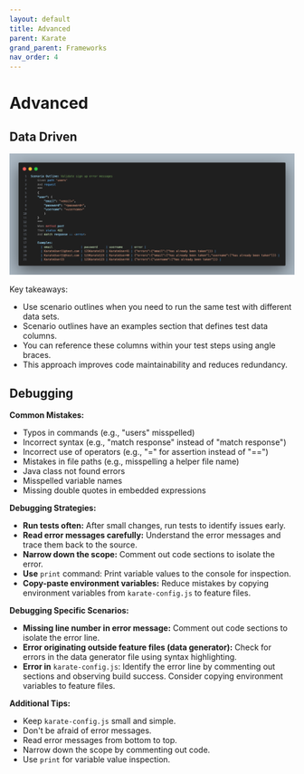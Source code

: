 ```yaml
---
layout: default
title: Advanced
parent: Karate
grand_parent: Frameworks
nav_order: 4
---
```


# Advanced

## Data Driven

![](/assets/images/data-driven.png)

Key takeaways:

- Use scenario outlines when you need to run the same test with different data sets.
- Scenario outlines have an examples section that defines test data columns.
- You can reference these columns within your test steps using angle braces.
- This approach improves code maintainability and reduces redundancy.

## Debugging

**Common Mistakes:**

- Typos in commands (e.g., "users" misspelled)
- Incorrect syntax (e.g., "match response" instead of "match response")
- Incorrect use of operators (e.g., "=" for assertion instead of "==")
- Mistakes in file paths (e.g., misspelling a helper file name)
- Java class not found errors
- Misspelled variable names
- Missing double quotes in embedded expressions

**Debugging Strategies:**

- **Run tests often:** After small changes, run tests to identify issues early.
- **Read error messages carefully:** Understand the error messages and trace them back to the source.
- **Narrow down the scope:** Comment out code sections to isolate the error.
- **Use** `print` command: Print variable values to the console for inspection.
- **Copy-paste environment variables:** Reduce mistakes by copying environment variables from `karate-config.js` to feature files.

**Debugging Specific Scenarios:**

- **Missing line number in error message:** Comment out code sections to isolate the error line.
- **Error originating outside feature files (data generator):** Check for errors in the data generator file using syntax highlighting.
- **Error in** `karate-config.js`: Identify the error line by commenting out sections and observing build success. Consider copying environment variables to feature files.

**Additional Tips:**

- Keep `karate-config.js` small and simple.
- Don't be afraid of error messages.
- Read error messages from bottom to top.
- Narrow down the scope by commenting out code.
- Use `print` for variable value inspection.